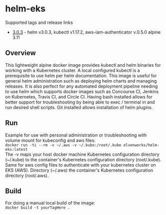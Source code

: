 # helm-eks

Supported tags and release links

* [3.0.3](https://github.com/elvenworks/helm-eks/releases/tag/3.0.3) - helm v3.0.3, kubectl v1.17.2, aws-iam-authenticator v.0.5.0 alpine 3.11

## Overview

This lightweight alpine docker image provides kubectl and helm binaries for working with a Kubernetes cluster. A local configured kubectl is a prerequisite to use helm per helm documentation. This image is useful for general helm administration such as deploying helm charts and managing releases. It is also perfect for any automated deployment pipeline needing to use helm which supports docker images such as Concourse CI, Jenkins on Kubernetes, Travis CI, and Circle CI. Having bash installed allows for better support for troubleshooting by being able to exec / terminal in and run desired shell scripts. Git installed allows installation of helm plugins.

## Run

Example for use with personal administration or troubleshooting with volume mount for kubeconfig and aws files:  
`docker run -ti --rm -v ~/.aws -v ~/.kube:/root/.kube elvenworks/helm-eks:latest `  
The -v maps your host docker machine Kubernetes configuration directory (~/.kube) to the container's Kubernetes configuration directory (root/.kube).
Same for aws config files to authenticate with your kubernetes cluster on EKS (AWS). Directory (~/.aws) the container's Kubernetes configuration directory (root/.aws).

## Build

For doing a manual local build of the image:  
`docker build -t yourTagHere .`
